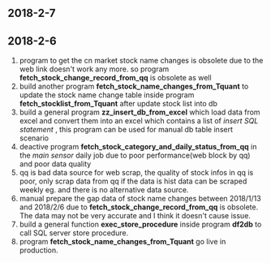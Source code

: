 ## 2018-2-7


## 2018-2-6
1. program to get the cn market stock name changes is obsolete due to the web link doesn't work any more. so program **fetch_stock_change_record_from_qq** is obsolete as well
2. build another program **fetch_stock_name_changes_from_Tquant** to update the stock name change table inside program **fetch_stocklist_from_Tquant** after update stock list into db
3. build a general program **zz_insert_db_from_excel** which load data from excel and convert them into an excel which contains a list of *insert SQL statement* , this program can be used for manual db table insert scenario
4. deactive program **fetch_stock_category_and_daily_status_from_qq** in the *main sensor* daily job due to poor performance(web block by qq) and poor data quality
5. qq is bad data source for web scrap, the quality of stock infos in qq is poor, only scrap data from qq if the data is hist data can be scraped weekly eg. and there is no alternative data source.
6. manual prepare the gap data of stock name changes between 2018/1/13 and 2018/2/6 due to **fetch_stock_change_record_from_qq** is obsolete. The data may not be very accurate and I think it doesn't cause issue.
7. build a general function **exec_store_procedure** inside program **df2db** to call SQL server store procedure.
8. program **fetch_stock_name_changes_from_Tquant** go live in production.